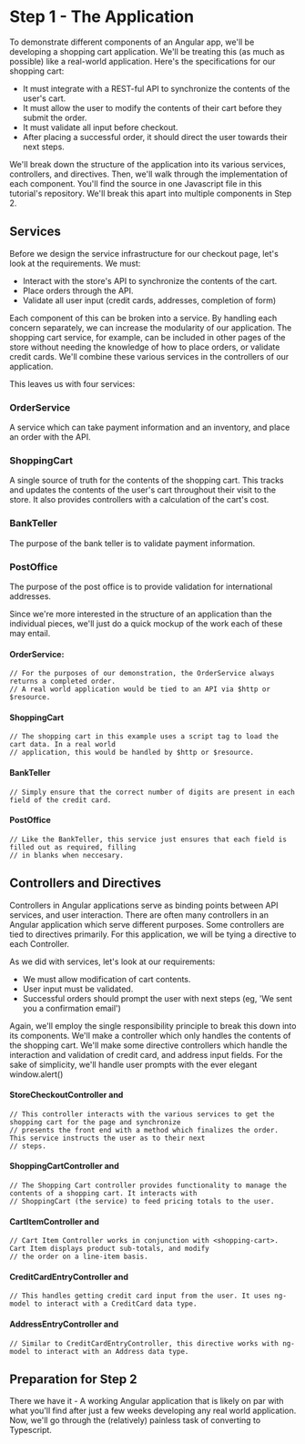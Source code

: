 # Step 1 - The Application

To demonstrate different components of an Angular app, we'll be developing a shopping cart application. We'll
be treating this (as much as possible) like a real-world application. Here's the specifications for our shopping cart:

 - It must integrate with a REST-ful API to synchronize the contents of the user's cart.
 - It must allow the user to modify the contents of their cart before they submit the order.
 - It must validate all input before checkout.
 - After placing a successful order, it should direct the user towards their next steps.

We'll break down the structure of the application into its various services, controllers, and directives. Then, we'll
walk through the implementation of each component. You'll find the source in one Javascript file in this tutorial's repository.
We'll break this apart into multiple components in Step 2.


## Services

Before we design the service infrastructure for our checkout page, let's look at the requirements. We must:
 - Interact with the store's API to synchronize the contents of the cart.
 - Place orders through the API.
 - Validate all user input (credit cards, addresses, completion of form)

Each component of this can be broken into a service. By handling each concern separately, we can increase the modularity
of our application. The shopping cart service, for example, can be included in other pages of the store without needing
the knowledge of how to place orders, or validate credit cards. We'll combine these various services in the controllers
of our application.

This leaves us with four services:

### OrderService
A service which can take payment information and an inventory, and place an order with the API.

### ShoppingCart
A single source of truth for the contents of the shopping cart. This tracks and updates the contents of the user's
cart throughout their visit to the store. It also provides controllers with a calculation of the cart's cost.

### BankTeller
The purpose of the bank teller is to validate payment information.

### PostOffice
The purpose of the post office is to provide validation for international addresses.


Since we're more interested in the structure of an application than the individual pieces, we'll just do a quick mockup
of the work each of these may entail.


#### OrderService:

    // For the purposes of our demonstration, the OrderService always returns a completed order.
    // A real world application would be tied to an API via $http or $resource.


#### ShoppingCart

    // The shopping cart in this example uses a script tag to load the cart data. In a real world
    // application, this would be handled by $http or $resource.

#### BankTeller

    // Simply ensure that the correct number of digits are present in each field of the credit card.

#### PostOffice

    // Like the BankTeller, this service just ensures that each field is filled out as required, filling
    // in blanks when neccesary.


## Controllers and Directives

Controllers in Angular applications serve as binding points between API services, and user interaction. There are
often many controllers in an Angular application which serve different purposes. Some controllers are tied to directives
primarily. For this application, we will be tying a directive to each Controller.

As we did with services, let's look at our requirements:

 - We must allow modification of cart contents.
 - User input must be validated.
 - Successful orders should prompt the user with next steps (eg, 'We sent you a confirmation email')

Again, we'll employ the single responsibility principle to break this down into its components. We'll make a controller
which only handles the contents of the shopping cart. We'll make some directive controllers which handle the interaction
and validation of credit card, and address input fields. For the sake of simplicity, we'll handle user prompts with the
ever elegant
    window.alert()

#### StoreCheckoutController and <store-checkout>
    // This controller interacts with the various services to get the shopping cart for the page and synchronize
    // presents the front end with a method which finalizes the order. This service instructs the user as to their next
    // steps.

#### ShoppingCartController and <shopping-cart>
    // The Shopping Cart controller provides functionality to manage the contents of a shopping cart. It interacts with
    // ShoppingCart (the service) to feed pricing totals to the user.

#### CartItemController and <cart-item>
    // Cart Item Controller works in conjunction with <shopping-cart>. Cart Item displays product sub-totals, and modify
    // the order on a line-item basis.

#### CreditCardEntryController and <credit-card-entry>
    // This handles getting credit card input from the user. It uses ng-model to interact with a CreditCard data type.

#### AddressEntryController and <address-entry>
    // Similar to CreditCardEntryController, this directive works with ng-model to interact with an Address data type.



## Preparation for Step 2

There we have it - A working Angular application that is likely on par with what you'll find after just a few weeks developing
any real world application. Now, we'll go through the (relatively) painless task of converting to Typescript.
